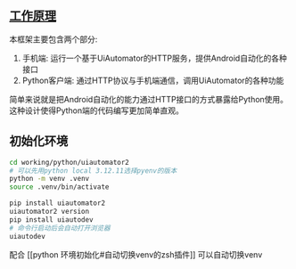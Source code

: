 
## [工作原理](https://github.com/openatx/uiautomator2/blob/master/README_CN.md)
本框架主要包含两个部分:

1. 手机端: 运行一个基于UiAutomator的HTTP服务，提供Android自动化的各种接口
2. Python客户端: 通过HTTP协议与手机端通信，调用UiAutomator的各种功能

简单来说就是把Android自动化的能力通过HTTP接口的方式暴露给Python使用。这种设计使得Python端的代码编写更加简单直观。

## 初始化环境

```bash
cd working/python/uiautomator2
# 可以先用python local 3.12.11选择pyenv的版本
python -m venv .venv
source .venv/bin/activate

pip install uiautomator2
uiautomator2 version
pip install uiautodev
# 命令行启动后会自动打开浏览器
uiautodev
```

配合 [[python 环境初始化#自动切换venv的zsh插件]] 可以自动切换venv
